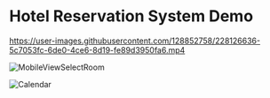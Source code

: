 # Hotel Reservation System Demo


https://user-images.githubusercontent.com/128852758/228126636-5c7053fc-6de0-4ce6-8d19-fe89d3950fa6.mp4

![MobileViewSelectRoom](https://user-images.githubusercontent.com/128852758/228129767-22bd645e-dc3a-40e4-99e8-c1b738713465.png)

![Calendar](https://user-images.githubusercontent.com/128852758/228129789-17ecc65f-487c-4fb9-8cb6-236a2e3e1e65.png)
